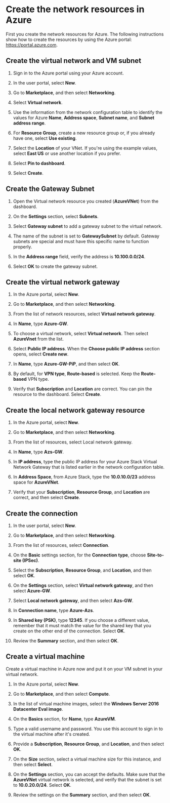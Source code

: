 # Create the network resources in Azure

First you create the network resources for Azure. The following instructions show how to create the resources by using the Azure portal: <https://portal.azure.com>.

## Create the virtual network and VM subnet

1. Sign in to the Azure portal using your Azure account.

2. In the user portal, select **New**.

3. Go to **Marketplace**, and then select **Networking**.

4. Select **Virtual network**.

5. Use the information from the network configuration table to identify the values for Azure **Name**, **Address space**, **Subnet name**, and **Subnet address range**.

6. For **Resource Group**, create a new resource group or, if you already have one, select **Use existing**.

7. Select the **Location** of your VNet. If you\'re using the example values, select **East US** or use another location if you prefer.

8. Select **Pin to dashboard**.

9. Select **Create**.

## Create the Gateway Subnet

1. Open the Virtual network resource you created (**AzureVNet**) from the dashboard.

2. On the **Settings** section, select **Subnets**.

3. Select **Gateway subnet** to add a gateway subnet to the virtual network.

4. The name of the subnet is set to **GatewaySubnet** by default. Gateway subnets are special and must have this specific name to function properly.

5. In the **Address range** field, verify the address is **10.100.0.0/24**.

6. Select **OK** to create the gateway subnet.

## Create the virtual network gateway

1. In the Azure portal, select **New**.

2. Go to **Marketplace**, and then select **Networking**.

3. From the list of network resources, select **Virtual network gateway**.

4. In **Name**, type **Azure-GW**.

5. To choose a virtual network, select **Virtual network**. Then select **AzureVnet** from the list.

6. Select **Public IP address**. When the **Choose public IP address** section opens, select **Create new**.

7. In **Name**, type **Azure-GW-PiP**, and then select **OK**.

8. By default, for **VPN type**, **Route-based** is selected. Keep the **Route-based** VPN type.

9. Verify that **Subscription** and **Location** are correct. You can pin the resource to the dashboard. Select **Create**.

## Create the local network gateway resource

1. In the Azure portal, select **New**.

2. Go to **Marketplace**, and then select **Networking**.

3. From the list of resources, select Local network gateway.

4. In **Name**, type **Azs-GW**.

5. In **IP address**, type the public IP address for your Azure Stack Virtual Network Gateway that is listed earlier in the network configuration table.

6. In **Address Space**, from Azure Stack, type the **10.0.10.0/23** address space for **AzureVNet**.

7. Verify that your **Subscription**, **Resource Group**, and **Location** are correct, and then select **Create**.

## Create the connection

1. In the user portal, select **New**.

2. Go to **Marketplace**, and then select **Networking**.

3. From the list of resources, select **Connection**.

4. On the **Basic** settings section, for the **Connection type**, choose **Site-to-site (IPSec)**.

5. Select the **Subscription**, **Resource Group**, and **Location**, and then select **OK**.

6. On the **Settings** section, select **Virtual network gateway**, and then select **Azure-GW**.

7. Select **Local network gateway**, and then select **Azs-GW**.

8. In **Connection name**, type **Azure-Azs**.

9. In **Shared key (PSK)**, type **12345**. If you choose a different value, remember that it must match the value for the shared key that you create on the other end of the connection. Select **OK**.

10. Review the **Summary** section, and then select **OK**.

## Create a virtual machine

Create a virtual machine in Azure now and put it on your VM subnet in
your virtual network.

1. In the Azure portal, select **New**.

2. Go to **Marketplace**, and then select **Compute**.

3. In the list of virtual machine images, select the **Windows Server 2016 Datacenter Eval image**.

4. On the **Basics** section, for **Name**, type **AzureVM**.

5. Type a valid username and password. You use this account to sign in to the virtual machine after it\'s created.

6. Provide a **Subscription**, **Resource Group**, and **Location**, and then select **OK**.

7. On the **Size** section, select a virtual machine size for this instance, and then select **Select**.

8. On the **Settings** section, you can accept the defaults. Make sure that the **AzureVNet** virtual network is selected, and verify that the subnet is set to **10.0.20.0/24**. Select **OK**.

9. Review the settings on the **Summary** section, and then select **OK**.